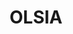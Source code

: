 ---
title: OLSIA
description: "OLSIA (Open Lumber Spine Image Analysis) is a 3D Slicer extension designed for automated lumbar spine analysis. It segments vertebral bodies (L1-S1) and intervertebral discs (L1/L2-L5/S1), and automatically grades disc degeneration using the Pfirrmann scale. OLSIA also features a batch processing mode for DICOM images, generating individual segmentation masks and a consolidated CSV file containing participant information, Pfirrmann grades, and disc height index measurements."
image: /assets/images/software/olsia.png
link: https://imedslab.github.io/spineslicer
---
